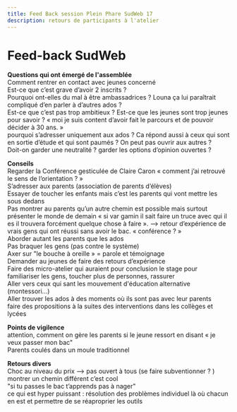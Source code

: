 ```yaml
---
title: Feed Back session Plein Phare SudWeb 17
description: retours de participants à l'atelier
---
```


# Feed-back SudWeb


**Questions qui ont émergé de l'assemblée**  
Comment rentrer en contact avec jeunes concerné  
Est-ce que c’est grave d’avoir 2 inscrits ?  
Pourquoi ont-elles du mal à être ambassadrices ? Louna ça lui paraîtrait compliqué d’en parler à d’autres ados ?  
Est-ce que c’est pas trop ambitieux ? Est-ce que les jeunes sont trop jeunes pour savoir ? « moi je suis content d’avoir fait le parcours et de pouvoir décider à 30 ans. »  
pourquoi s’adresser uniquement aux ados ? Ca répond aussi à ceux qui sont en sortie d’étude et qui sont paumés ? On peut pas ouvrir aux autres ?  
Doit-on garder une neutralité ? garder les options d’opinion ouvertes ?  

**Conseils**  
Regarder la Conférence gesticulée de Claire Caron « comment j’ai retrouvé le sens de l’orientation ? »   
S’adresser aux parents (association de parents d’élèves)   
Essayer de toucher les enfants mais c’est les parents qui vont mettre les sous dedans  
Pas montrer au parents qu’un autre chemin est possible mais surtout présenter le monde de demain « si var gamin il sait faire un truce avec qui il es il trouvera forcément quelque chose à faire ». —> retour d’expérience de vrais gens qui ont réussi sans avoir le bac. « conférence ? »  
Aborder autant les parents que les ados  
Pas braquer les gens (pas contre le système)  
Axer sur "le bouche à oreille » = parole et témoignage  
Demander au jeunes de faire des retours d’expérience  
Faire des micro-atelier qui auraient pour conclusion le stage pour familiariser les gens, toucher plus de personnes, rassurer  
Aller vers ceux qui sant les mouvement d'éducation alternative (montessori...)  
Aller trouver les ados à des moments où ils sont pas avec leur parents  
faire des propositions à la suites des interventions dans les collèges et lycées  


**Points de vigilence**  
attention, comment on gère les parents si le jeune ressort en disant « je veux passer mon bac"  
Parents coulés dans un moule traditionnel  

**Retours divers**  
Choc au niveau du prix —> pas ouvert à tous (se faire subventionner ? )  
montrer un chemin différent c’est cool  
"si tu passes le bac t’apprends pas à nager"  
ce qui est hyper puissant : résolution des problèmes individuel là où chacun en est et permettre de se réaproprier les outils  









